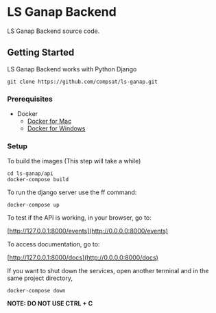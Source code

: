 # LS Ganap Backend
LS Ganap Backend source code.
## Getting Started
LS Ganap Backend works with Python Django 

```
git clone https://github.com/compsat/ls-ganap.git
```
### Prerequisites
* Docker
    * [Docker for Mac](https://www.docker.com/docker-mac)
    * [Docker for Windows](https://www.docker.com/docker-windows)

### Setup
To build the images (This step will take a while)

```
cd ls-ganap/api
docker-compose build
```
To run the django server use the ff command:

```
docker-compose up
```


To test if the API is working, in your browser, go to:


[http://127.0.0.1:8000/events](http://0.0.0.0:8000/events)

To access documentation, go to: 

[http://127.0.0.1:8000/docs](http://0.0.0.0:8000/docs)

If you want to shut down the services, open another terminal and in the same project directory, 

```
docker-compose down
```

**NOTE: DO NOT USE CTRL + C**
